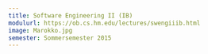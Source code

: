 ```yaml
---
title: Software Engineering II (IB)
modulurl: https://ob.cs.hm.edu/lectures/swengiiib.html
image: Marokko.jpg
semester: Sommersemester 2015
---
```


<div class="row">
<div class="span6">

</div>
<div class="span6">

</div>
</div>

